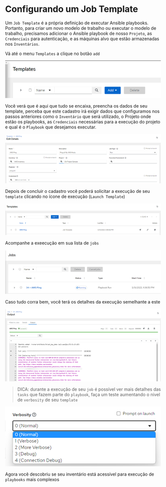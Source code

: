 Configurando um Job Template
==========================================

Um `Job Template` é a própria definição de executar  Ansible playbooks. Portanto, para criar um novo modelo de trabalho ou executar o modelo de trabalho, precisamos adicionar o Ansible playbook de nosso `Projeto`, as `Credenciais` para autenticação, e as máquinas alvo que estão armazenadas nos `Inventários`.

Vá até o menu `Templates` a clique no botão `add`

![image](images/08-03-01.png)

Você verá que é aqui que tudo se encaixa, preencha os dados de seu template, perceba que este cadastro irá exigir dados que configuramos nos passos anteriores como o `Inventário` que será utilizado, o Projeto onde estão os playbooks, as `Credenciais` necessárias para a execução do projeto e qual é o `Playbook` que desejamos executar.

![image](images/08-03-02.png)

Depois de concluir o cadastro você poderá solicitar a execução de seu `template` clicando no ícone de execução (`Launch Template`)

![image](images/08-03-03.png)

Acompanhe a exeecução em sua lista de `jobs`

![image](images/08-03-04.png)

Caso tudo corra bem, você terá os detalhes da execução semelhante a este

![image](images/08-03-05.png)

>DICA: durante a execução de seu `job` é possível ver mais detalhes das `tasks` que fazem parte do `playbook`, faça um teste aumentando o nivel de `verbosity` de seu `template`

![image](images/08-03-06.png)

Agora você descobriu se seu inventário está acessível para execução de `playbooks` mais complexos